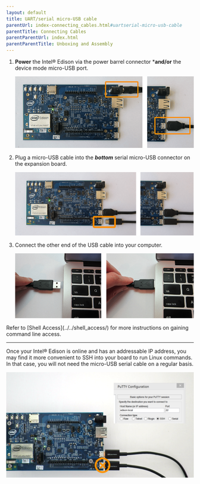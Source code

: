 ```yaml
---
layout: default
title: UART/serial micro-USB cable
parentUrl: index-connecting_cables.html#uartserial-micro-usb-cable
parentTitle: Connecting Cables
parentParentUrl: index.html
parentParentTitle: Unboxing and Assembly
---
```


1. **Power** the Intel® Edison via the power barrel connector ***and/or** the device mode micro-USB port.

    ![DC power supply plugged into power barrel connector or micro-USB cable plugged into the top micro-USB connector](../../assembly/arduino_expansion_board/images/edison_powered.png)

2. Plug a micro-USB cable into the **_bottom_** serial micro-USB connector on the expansion board.

    ![Micro-USB cable being plugged into the bottom micro-USB connector](images/uart_serial-usb_cable-before_after.png)

3. Connect the other end of the USB cable into your computer.

    ![USB cable being plugged into laptop](images/computer-usb_cable-before_after.png)

<div class="callout info" markdown="1">
Refer to [Shell Access](../../shell_access/) for more instructions on gaining command line access.

---

Once your Intel® Edison is online and has an addressable IP address, you may find it more convenient to SSH into your board to run Linux commands. In that case, you will not need the micro-USB serial cable on a regular basis.

![Serial cable not required for SSH access](images/ssh_access-no_cable_needed.png)
</div>
